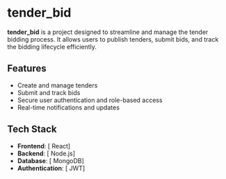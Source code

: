 #  tender_bid

**tender_bid** is a project designed to streamline and manage the tender bidding process. It allows users to publish tenders, submit bids, and track the bidding lifecycle efficiently.

##  Features

- Create and manage tenders
- Submit and track bids
- Secure user authentication and role-based access
- Real-time notifications and updates

##  Tech Stack

- **Frontend**: [ React]
- **Backend**: [ Node.js]
- **Database**: [ MongoDB]
- **Authentication**: [ JWT]



